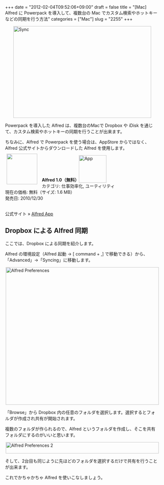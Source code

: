 +++
date = "2012-02-04T09:52:06+09:00"
draft = false
title = "[Mac] Alfred に Powerpack を導入して、複数台の Mac でカスタム検索やホットキーなどの同期を行う方法"
categories = ["Mac"]
slug = "2255"
+++

<img style="display:block; margin-left:auto; margin-right:auto;" src="/images/2012/02/sync.jpeg" alt="Sync" title="sync.jpeg" border="0" width="450" height="300" />

Powerpack を導入した Alfred は、複数台のMacで Dropbox や iDisk を通じて、カスタム検索やホットキーの同期を行うことが出来ます。

ちなみに、Alfred で Powerpack を使う場合は、AppStore からではなく、Alfred 公式サイトからダウンロードした Alfred を使用します。

<a href="https://itunes.apple.com/jp/app/id405843582?mt=12&uo=4&at=11l3RT" target="_blank" rel="nofollow"><img width="100" class="alignleft" align="left" src="http://a3.mzstatic.com/us/r1000/097/Purple/e1/d8/82/mzi.njcalvnn.100x100-75.png" style="margin: -5px 15px 1px 5px;"></a><strong> Alfred 1.0（無料）</strong><a href="https://itunes.apple.com/jp/app/id405843582?mt=12&uo=4&at=11l3RT" target="_blank" rel="nofollow"><img src="/images/2012/12/viewinitunes_jp.png" style="vertical-align:bottom;" width="90" alt="App"></a><br> カテゴリ: 仕事効率化, ユーティリティ<br> 現在の価格: 無料（サイズ: 1.6 MB）<br> 発売日: 2010/12/30<br style="clear: both;"><br />

公式サイト » <a href="http://www.alfredapp.com/" target="_blank">Alfred App</a><br clear="all">

<h2>Dropbox による Alfred 同期</h2>

ここでは、Dropbox による同期を紹介します。

Alfred の環境設定（Alfred 起動 → [ command + ,] で移動できる）から、「Advanced」→「Syncing」に移動します。

<img style="display:block; margin-left:auto; margin-right:auto;" src="/images/2012/02/Alfred-Preferences.png" alt="Alfred Preferences" title="Alfred Preferences.png" border="0" width="500" height="450" />

「Browse」から Dropbox 内の任意のフォルダを選択します。選択するとフォルダが作成され共有が開始されます。

複数のフォルダが作られるので、Alfred というフォルダを作成し、そこを共有フォルダにするのがいいと思います。

<img style="display:block; margin-left:auto; margin-right:auto;" src="/images/2012/02/Alfred-Preferences-2.png" alt="Alfred Preferences 2" title="Alfred Preferences-2.png" border="0" width="500" height="37" />

そして、2台目も同じように先ほどのフォルダを選択するだけで共有を行うことが出来ます。

これでかちゃかちゃ Alfred を使いこなしましょう。
